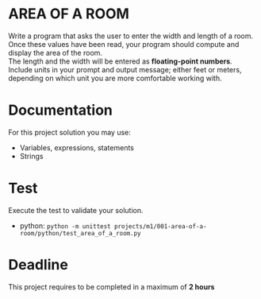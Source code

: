 # AREA OF A ROOM

Write a program that asks the user to enter the width and length of a room.  
Once these values have been read, your program should compute and display the area of the room.  
The length and the width will be entered as **floating-point numbers**.  
Include units in your prompt and output message; either feet or meters, depending on which
unit you are more comfortable working with.

# Documentation

For this project solution you may use:

- Variables, expressions, statements
- Strings

# Test
Execute the test to validate your solution.

- python: `python -m unittest projects/m1/001-area-of-a-room/python/test_area_of_a_room.py`

# Deadline

This project requires to be completed in a maximum of **2 hours**
